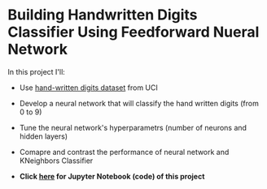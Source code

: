 # Building Handwritten Digits Classifier Using Feedforward Nueral Network

In this project I'll:
- Use [hand-written digits dataset](http://archive.ics.uci.edu/ml/datasets/Optical+Recognition+of+Handwritten+Digits) from UCI 
- Develop a neural network that will classify the hand written digits (from 0 to 9)
- Tune the neural network's hyperparametrs (number of neurons and hidden layers) 
- Comapre and contrast the performance of neural network and KNeighbors Classifier

- **Click [here](https://nbviewer.org/github/hussam95/Portfolio/blob/3aa88d03d85e4bf35271c5efe4292edd1b537c5d/Building_A_Handwritten_Digits_Classifier.ipynb) for Jupyter Notebook (code) of this project**
